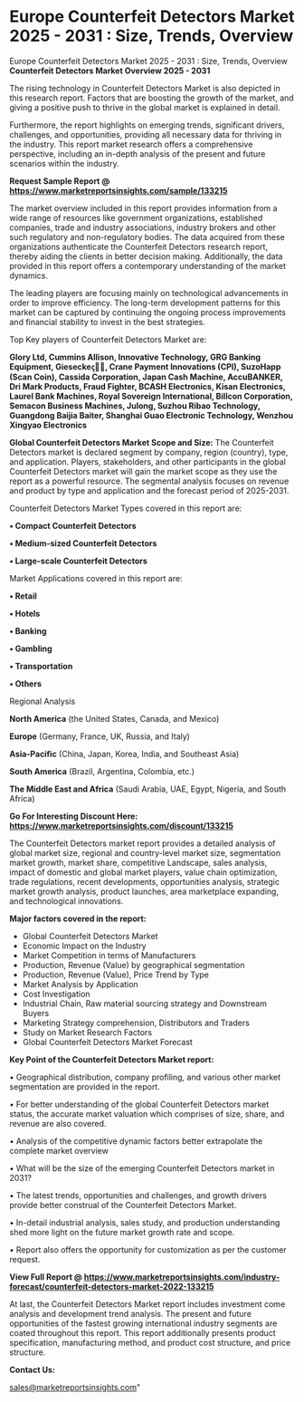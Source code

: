 # Europe Counterfeit Detectors Market 2025 - 2031 : Size, Trends, Overview
Europe Counterfeit Detectors Market 2025 - 2031 : Size, Trends, Overview
<Strong> Counterfeit Detectors Market Overview 2025 - 2031</strong>

The rising technology in Counterfeit Detectors Market is also depicted in this research report. Factors that are boosting the growth of the market, and giving a positive push to thrive in the global market is explained in detail.

Furthermore, the report highlights on emerging trends, significant drivers, challenges, and opportunities, providing all necessary data for thriving in the industry. This report market research offers a comprehensive perspective, including an in-depth analysis of the present and future scenarios within the industry.

<strong>Request Sample Report @ <a href=https://www.marketreportsinsights.com/sample/133215>https://www.marketreportsinsights.com/sample/133215</a></strong>

The market overview included in this report provides information from a wide range of resources like government organizations, established companies, trade and industry associations, industry brokers and other such regulatory and non-regulatory bodies. The data acquired from these organizations authenticate the Counterfeit Detectors research report, thereby aiding the clients in better decision making. Additionally, the data provided in this report offers a contemporary understanding of the market dynamics.

The leading players are focusing mainly on technological advancements in order to improve efficiency. The long-term development patterns for this market can be captured by continuing the ongoing process improvements and financial stability to invest in the best strategies.

Top Key players of Counterfeit Detectors Market are:

<strong>Glory Ltd, Cummins Allison, Innovative Technology, GRG Banking Equipment, Giesecke෫, Crane Payment Innovations (CPI), SuzoHapp (Scan Coin), Cassida Corporation, Japan Cash Machine, AccuBANKER, Dri Mark Products, Fraud Fighter, BCASH Electronics, Kisan Electronics, Laurel Bank Machines, Royal Sovereign International, Billcon Corporation, Semacon Business Machines, Julong, Suzhou Ribao Technology, Guangdong Baijia Baiter, Shanghai Guao Electronic Technology, Wenzhou Xingyao Electronics</strong>

<strong><b>Global Counterfeit Detectors Market Scope and Size:</b></strong>
The Counterfeit Detectors market is declared segment by company, region (country), type, and application. Players, stakeholders, and other participants in the global Counterfeit Detectors market will gain the market scope as they use the report as a powerful resource. The segmental analysis focuses on revenue and product by type and application and the forecast period of 2025-2031.

Counterfeit Detectors Market Types covered in this report are:

<strong>• Compact Counterfeit Detectors

• Medium-sized Counterfeit Detectors

• Large-scale Counterfeit Detectors</strong>

Market Applications covered in this report are:

<strong>• Retail

• Hotels

• Banking

• Gambling

• Transportation

• Others</strong> 

Regional Analysis

<strong>North America</strong> (the United States, Canada, and Mexico)

<strong>Europe</strong> (Germany, France, UK, Russia, and Italy)

<strong>Asia-Pacific</strong> (China, Japan, Korea, India, and Southeast Asia)

<strong>South America</strong> (Brazil, Argentina, Colombia, etc.)

<strong>The Middle East and Africa</strong> (Saudi Arabia, UAE, Egypt, Nigeria, and South Africa)

<strong>Go For Interesting Discount Here: <a href=https://www.marketreportsinsights.com/discount/133215>https://www.marketreportsinsights.com/discount/133215</a></strong>

The Counterfeit Detectors market report provides a detailed analysis of global market size, regional and country-level market size, segmentation market growth, market share, competitive Landscape, sales analysis, impact of domestic and global market players, value chain optimization, trade regulations, recent developments, opportunities analysis, strategic market growth analysis, product launches, area marketplace expanding, and technological innovations.

<strong><b>Major factors covered in the report:</b></strong>
<ul>
  <li>Global Counterfeit Detectors Market </li>
  <li>Economic Impact on the Industry</li>
  <li>Market Competition in terms of Manufacturers</li>
  <li>Production, Revenue (Value) by geographical segmentation</li>
  <li>Production, Revenue (Value), Price Trend by Type</li>
  <li>Market Analysis by Application</li>
  <li>Cost Investigation</li>
  <li>Industrial Chain, Raw material sourcing strategy and Downstream Buyers</li>
  <li>Marketing Strategy comprehension, Distributors and Traders</li>
  <li>Study on Market Research Factors</li>
  <li>Global Counterfeit Detectors Market Forecast</li>
</ul>

<strong><b>Key Point of the Counterfeit Detectors Market report:</b></strong>

• Geographical distribution, company profiling, and various other market segmentation are provided in the report.

• For better understanding of the global Counterfeit Detectors market status, the accurate market valuation which comprises of size, share, and revenue are also covered.

• Analysis of the competitive dynamic factors better extrapolate the complete market overview

• What will be the size of the emerging Counterfeit Detectors market in 2031?

• The latest trends, opportunities and challenges, and growth drivers provide better construal of the Counterfeit Detectors Market.

• In-detail industrial analysis, sales study, and production understanding shed more light on the future market growth rate and scope.

• Report also offers the opportunity for customization as per the customer request.

<strong><b>View Full Report @ <a href=https://www.marketreportsinsights.com/industry-forecast/counterfeit-detectors-market-2022-133215>https://www.marketreportsinsights.com/industry-forecast/counterfeit-detectors-market-2022-133215</a></b></strong>


At last, the Counterfeit Detectors Market report includes investment come analysis and development trend analysis. The present and future opportunities of the fastest growing international industry segments are coated throughout this report. This report additionally presents product specification, manufacturing method, and product cost structure, and price structure.

<strong>Contact Us:</strong>

sales@marketreportsinsights.com"
